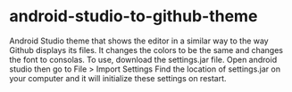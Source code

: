 # android-studio-to-github-theme
Android Studio theme that shows the editor in a similar way to the way Github displays its files.
It changes the colors to be the same and changes the font to consolas.
To use, download the settings.jar file. Open android studio then go to File > Import Settings
Find the location of settings.jar on your computer and it will initialize these settings on restart.
